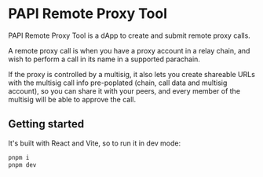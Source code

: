 # PAPI Remote Proxy Tool

PAPI Remote Proxy Tool is a dApp to create and submit remote proxy calls.

A remote proxy call is when you have a proxy account in a relay chain, and wish to perform a call in its name in a supported parachain.

If the proxy is controlled by a multisig, it also lets you create shareable URLs with the multisig call info pre-poplated (chain, call data and multisig account), so you can share it with your peers, and every member of the multisig will be able to approve the call.

## Getting started

It's built with React and Vite, so to run it in dev mode:

```sh
pnpm i
pnpm dev
```
